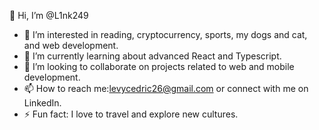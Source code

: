 👋 Hi, I’m @L1nk249
- 👀 I’m interested in reading, cryptocurrency, sports, my dogs and cat, and web development.
- 🌱 I’m currently learning about advanced React and Typescript.
- 💞️ I’m looking to collaborate on projects related to web and mobile development.
- 📫 How to reach me:levycedric26@gmail.com or connect with me on LinkedIn.
- ⚡ Fun fact: I love to travel and explore new cultures.
